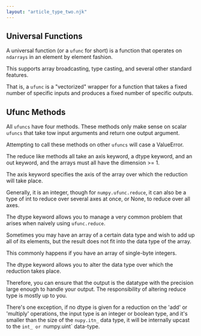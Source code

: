```yaml
---
layout: "article_type_two.njk"
---
```

## Universal Functions

A universal function (or a `ufunc` for short) is a function that operates on `ndarrays` in an element by element fashion.

This supports array broadcasting, type casting, and several other standard features.

That is, a `ufunc` is a "vectorized" wrapper for a function that takes a fixed number of specific inputs and produces a fixed number of specific outputs.

## Ufunc Methods
All `ufuncs` have four methods. These methods only make sense on scalar `ufuncs` that take tow input arguments and return one output argument. 

Attempting to call these methods on other `ufuncs` will case a ValueError.

The reduce like methods all take an axis keyword, a dtype keyword, and an out keyword, and the arrays must all have the dimension >= 1.

The axis keyword specifies the axis of the array over which the reduction will take place.

Generally, it is an integer, though for `numpy.ufunc.reduce`, it can also be a type of int to reduce over several axes at once, or None, to reduce over all axes.

The dtype keyword allows you to manage a very common problem that arises when naively using `ufunc.reduce`.

Sometimes you may have an array of a certain data type and wish to add up all of its elements, but the result does not fit into the data type of the array.

This commonly happens if you have an array of single-byte integers.

The dtype keyword allows you to alter the data type over which the reduction takes place.

Therefore, you can ensure that the output is the datatype with the precision large enough to handle your output. The responsibility of altering reduce type is mostly up to you. 

There's one exception, if no dtype is given for a reduction on the 'add' or 'multiply' operations, the input type is an integer or boolean type, and it's smaller than the size of the `nupy.itn_` data type, it will be internally upcast to the `int_ or `numpy.uint` data-type. 